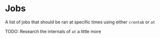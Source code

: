 # Jobs

A list of jobs that should be ran at specific times using either `crontab` or `at`

TODO: Research the internals of `at` a little more

